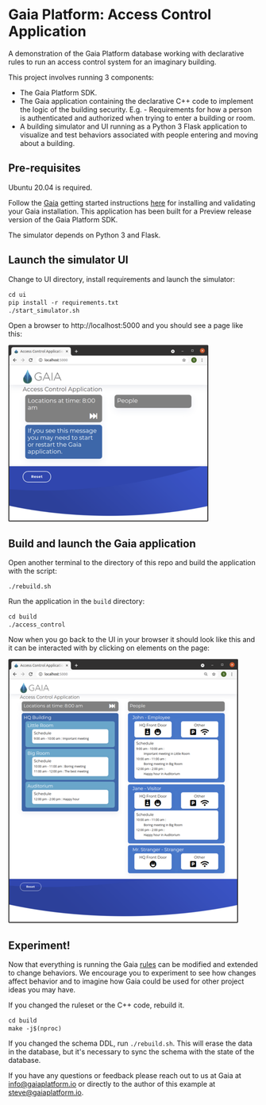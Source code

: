 # Gaia Platform: Access Control Application
A demonstration of the Gaia Platform database working with declarative rules to run an access control system for an imaginary building.

This project involves running 3 components:
* The Gaia Platform SDK.
* The Gaia application containing the declarative C++ code to implement the logic of the building security. E.g. - Requirements for how a person is authenticated and authorized when trying to enter a building or room.
* A building simulator and UI running as a Python 3 Flask application to visualize and test behaviors associated with people entering and moving about a building.

## Pre-requisites
Ubuntu 20.04 is required.

Follow the [Gaia](https://www.gaiaplatform.io/) getting started instructions [here](https://gaia-platform.github.io/gaia-platform-docs.io/articles/getting-started-with-gaia.html) for installing and validating your Gaia installation. This application has been built for a Preview release version of the Gaia Platform SDK.

The simulator depends on Python 3 and Flask.

## Launch the simulator UI
Change to UI directory, install requirements and launch the simulator:
```
cd ui
pip install -r requirements.txt
./start_simulator.sh
```
Open a browser to http://localhost:5000 and you should see a page like this:

![image](./ui/static/img/screenshot.png)

## Build and launch the Gaia application
Open another terminal to the directory of this repo and build the application with the script:
```
./rebuild.sh
```

Run the application in the `build` directory:
```
cd build
./access_control
```

Now when you go back to the UI in your browser it should look like this and it can be interacted with by clicking on elements on the page:

![image](./ui/static/img/screenshot_connected.png)

## Experiment!
Now that everything is running the Gaia [rules](./src/access_control.ruleset) can be modified and extended to change behaviors. We encourage you to experiment to see how changes affect behavior and to imagine how Gaia could be used for other project ideas you may have.

If you changed the ruleset or the C++ code, rebuild it.
```
cd build
make -j$(nproc)
```

If you changed the schema DDL, run `./rebuild.sh`. This will erase the data in the database, but it's necessary to sync the schema with the state of the database.

If you have any questions or feedback please reach out to us at Gaia at [info@gaiaplatform.io](mailto:info@gaiaplatform.io) or directly to the author of this example at [steve@gaiaplatform.io](mailto:steve@gaiaplatform.io).
